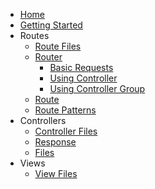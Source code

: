 - [Home](/)
- [Getting Started](/Getting-Started.md)
- Routes
  - [Route Files](/Routes/Route-Files.md)
  - [Router](/Routes/Router.md)
    - [Basic Requests](/Routes/Basic-Requests.md)
    - [Using Controller](/Routes/Using-Controller.md)
    - [Using Controller Group](/Routes/Using-Controller-Group.md)
  - [Route](/Routes/Route.md)
  - [Route Patterns](/Routes/Route-Patterns.md)
- Controllers
  - [Controller Files](/Controllers/Controller-Files.md)
  - [Response](/Response.md)
  - [Files](/Controllers/Files.md)
- Views
  - [View Files](/Views/View-Files.md)
